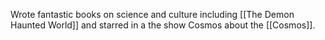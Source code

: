 Wrote fantastic books on science and culture including [[The Demon Haunted World]] and starred in a the show Cosmos about the [[Cosmos]].
